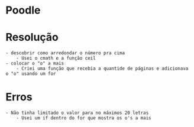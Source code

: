# Poodle

# Resolução

    - descobrir como arredondar o número pra cima
        - Usei o cmath e a função ceil
    - colocar o "o" a mais
        - Criei uma função que recebia a quantide de páginas e adicionava o "o" usando um for
 

# Erros
    - Não tinha limitado o valor para no máximos 20 letras
        - Usei um if dentro do for que mostra os o's a mais